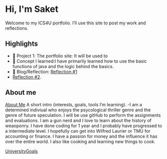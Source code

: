 # Hi, I'm Saket
Welcome to my ICS4U portfolio. I’ll use this site to post my work and reflections.

## Highlights
- 🔧 Project 1: The portfolio site: It will be used to 
- 🧠 Concept I learned:I have primarily learned how to use the basic functions of java and the logic behind the basics. 
- 📝 Blog/Reflection: [Reflection #1](./posts/first_reflection.md)
- [Reflection #2](./posts/Second.md).

## About me
[About Me](./posts/AboutMe.md)
A short intro (interests, goals, tools I’m learning).
-I am a determined indiviual who enjoys the psycological thriller genre and the genre of future speculation. I will be use gitHub to perform the assignments and evaluations. I am a gun nerd and I love 
to learn about the history of weaoponry.  I have done coding for 1 year and I probably have progressed to a intermediate level. I hopefully can get into Wilfred Laurier or TMU for accounting or finance.
I have a passion for money and the influence it has over the entire world. I also like cooking and learning new things to cook. 

[UniversityGoals](./assets/UniversityGoals.md)
